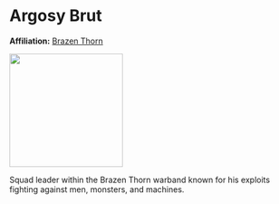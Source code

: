 # Argosy Brut

**Affiliation:** [Brazen Thorn](/Factions/Warband/Brazen%20Thorn.md)

<img src="https://github.com/user-attachments/assets/e68374ba-9046-4c60-adba-03c9f14cef26" width=200>


Squad leader within the Brazen Thorn warband known for his exploits fighting against men, monsters, and machines.
